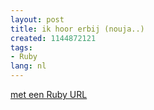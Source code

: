 ```yaml
---
layout: post
title: ik hoor erbij (nouja..)
created: 1144872121
tags:
- Ruby
lang: nl
---
```

[met een Ruby URL](http://rubyurl.com/o4Q)
